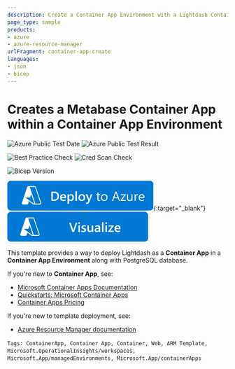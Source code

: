 ```yaml
---
description: Create a Container App Environment with a Lightdash Container App and a PostgreSQL database.
page_type: sample
products:
- azure
- azure-resource-manager
urlFragment: container-app-create
languages:
- json
- bicep
---
```

# Creates a Metabase Container App within a Container App Environment

![Azure Public Test Date](https://azurequickstartsservice.blob.core.windows.net/badges/quickstarts/microsoft.app/container-app-create/PublicLastTestDate.svg)
![Azure Public Test Result](https://azurequickstartsservice.blob.core.windows.net/badges/quickstarts/microsoft.app/container-app-create/PublicDeployment.svg)

![Best Practice Check](https://azurequickstartsservice.blob.core.windows.net/badges/quickstarts/microsoft.app/container-app-create/BestPracticeResult.svg)
![Cred Scan Check](https://azurequickstartsservice.blob.core.windows.net/badges/quickstarts/microsoft.app/container-app-create/CredScanResult.svg)

![Bicep Version](https://azurequickstartsservice.blob.core.windows.net/badges/quickstarts/microsoft.app/container-app-create/BicepVersion.svg)

[![Deploy To Azure](https://raw.githubusercontent.com/Azure/azure-quickstart-templates/master/1-CONTRIBUTION-GUIDE/images/deploytoazure.svg?sanitize=true)](https://portal.azure.com/#create/Microsoft.Template/uri/https%3A%2F%2Fraw.githubusercontent.com%2Fcharris-msft%2FDeployToAzure%2Fmain%2FLightdash%2Fazuredeploy.json){:target="_blank"}
[![Visualize](https://raw.githubusercontent.com/Azure/azure-quickstart-templates/master/1-CONTRIBUTION-GUIDE/images/visualizebutton.svg?sanitize=true)](http://armviz.io/#/?load=https%3A%2F%2Fraw.githubusercontent.com%2Fcharris-msft%2FDeployToAzure%2Fmain%2FLightdash%2Fazuredeploy.json)

This template provides a way to deploy Lightdash as a **Container App** in a **Container App Environment** along with PostgreSQL database.

If you're new to **Container App**, see:

- [Microsoft Container Apps Documentation](https://docs.microsoft.com/azure/container-apps/)
- [Quickstarts: Microsoft Container Apps](https://docs.microsoft.com/azure/container-apps/get-started)
- [Container Apps Pricing](https://azure.microsoft.com/pricing/details/container-apps/)

If you're new to template deployment, see:

- [Azure Resource Manager documentation](https://docs.microsoft.com/azure/azure-resource-manager/)

`Tags: ContainerApp, Container App, Container, Web, ARM Template, Microsoft.OperationalInsights/workspaces, Microsoft.App/managedEnvironments, Microsoft.App/containerApps`
